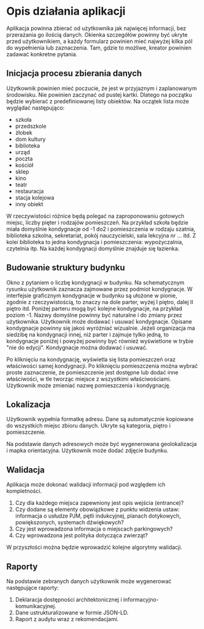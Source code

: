 # Opis działania aplikacji

Aplikacja powinna zbierać od użytkownika jak najwięcej informacji, bez przerażania go ilością danych. Okienka szczegółów powinny być ukryte przed użytkownikiem, a każdy formularz powinien mieć najwyżej kilka pól do wypełnienia lub zaznaczenia. Tam, gdzie to możliwe, kreator powinien zadawać konkretne pytania.

## Inicjacja procesu zbierania danych

Użytkownik powinien mieć poczucie, że jest w przyjaznym i zaplanowanym środowisku. Nie powinien zaczynać od pustej kartki. Dlatego na początku będzie wybierać z predefiniowanej listy obiektów. Na oczątek lista może wyglądać następująco:

* szkoła
* przedszkole
* żłobek
* dom kultury
* biblioteka
* urząd
* poczta
* kościół
* sklep
* kino
* teatr
* restauracja
* stacja kolejowa
* inny obiekt

W rzeczywistości różnice będą polegać na zaproponowaniu gotowych miejsc, liczby pięter i rodzajów pomieszczeń. Na przykład szkoła będzie miała domyślnie kondygnacje od -1 do2 i pomieszczenia w rodzaju szatnia, biblioteka szkolna, sekretariat, pokój nauczycielski, sala lekcyjna nr ... itd. Z kolei biblioteka to jedna kondygnacja i pomieszczenia: wypożyczalnia, czytelnia itp. Na każdej kondygnacji domyślnie znajduje się łazienka.

## Budowanie struktury budynku

Okno z pytaniem o liczbę kondygnacji w budynku. Na schematycznym rysunku użytkownik zaznacza zajmowane przez podmiot kondygnacje. W interfejsie graficznym kondygnacje w budynku są ułożone w pionie, zgodnie z rzeczywistością, to znaczy na dole parter, wyżej I piętro, dalej II piętro itd. Poniżej parteru mogą być kolejne kondygnacje, na przykład poziom -1. Nazwy domyślne powinny być naturalne i do zmiany przez użytkownika. Użytkownik może dodawać i usuwać kondygnacje. Opisane kondygnacje powinny się jakoś wyróżniać wizualnie. Jeżeli organizacja ma siedzibę na kondygnacji innej, niż parter i zajmuje tylko jedną, to kondygnacje poniżej i powyżej powinny być również wyświetlone w trybie "nie do edycji". Kondygnacje można dodawać i usuwać.

Po kliknięciu na kondygnację, wyświetla się lista pomieszczeń oraz właściwości samej kondygnacji. Po kliknięciu pomieszczenia można wybrać proste zaznaczenie, że pomieszczenie jest dostępne lub dodać inne właściwości, w tle tworząc miejsce z wszystkimi właściwościami. Użytkownik może zmieniać nazwę pomieszczenia i kondygnację.

## Lokalizacja

Użytkownik wypełnia formatkę adresu. Dane są automatycznie kopiowane do wszystkich miejsc zbioru danych. Ukryte są kategoria, piętro i pomieszczenie.

Na podstawie danych adresowych może być wygenerowana geolokalizacja i mapka orientacyjna. Użytkownik może dodać zdjęcie budynku.


## Walidacja

Aplikacja może dokonać walidacji informacji pod względem ich kompletności.

1. Czy dla każdego miejsca zapewniony jest opis wejścia (entrance)?
2. Czy dodane są elementy obowiązkowe z punktu widzenia ustaw: informacja o usłudze PJM, pętli indukcyjnej, planach dotykowych, powiększonych, systemach dźwiękowych?
3. Czy jest wprowadzona informacja o miejscach parkingowych?
4. Czy wprowadzona jest polityka dotycząca zwierząt?

W przyszłości można będzie wprowadzić kolejne algorytmy walidacji.

## Raporty

Na podstawie zebranych danych użytkownik może wygenerować następujące raporty:

1. Deklaracja dostępności architektonicznej i informacyjno-komunikacyjnej.
2. Dane ustrukturalizowane w formie JSON-LD.
3. Raport z audytu wraz z rekomendacjami.

